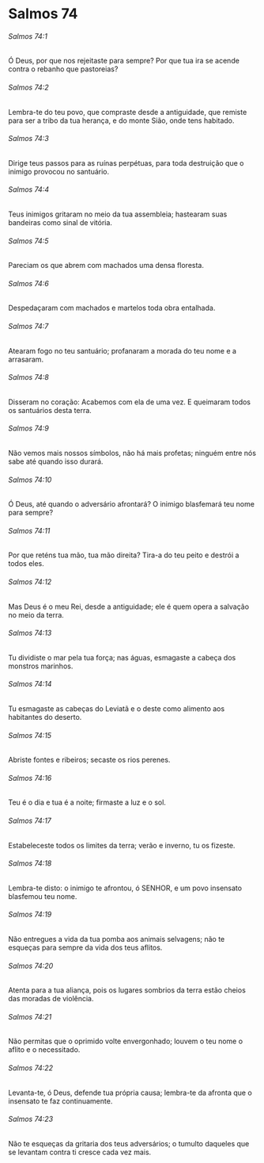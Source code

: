 # Salmos 74

###### Salmos 74:1

Ó Deus, por que nos rejeitaste para sempre? Por que tua ira se acende contra o rebanho que pastoreias?

###### Salmos 74:2

Lembra-te do teu povo, que compraste desde a antiguidade, que remiste para ser a tribo da tua herança, e do monte Sião, onde tens habitado.

###### Salmos 74:3

Dirige teus passos para as ruínas perpétuas, para toda destruição que o inimigo provocou no santuário.

###### Salmos 74:4

Teus inimigos gritaram no meio da tua assembleia; hastearam suas bandeiras como sinal de vitória.

###### Salmos 74:5

Pareciam os que abrem com machados uma densa floresta.

###### Salmos 74:6

Despedaçaram com machados e martelos toda obra entalhada.

###### Salmos 74:7

Atearam fogo no teu santuário; profanaram a morada do teu nome e a arrasaram.

###### Salmos 74:8

Disseram no coração: Acabemos com ela de uma vez. E queimaram todos os santuários desta terra.

###### Salmos 74:9

Não vemos mais nossos símbolos, não há mais profetas; ninguém entre nós sabe até quando isso durará.

###### Salmos 74:10

Ó Deus, até quando o adversário afrontará? O inimigo blasfemará teu nome para sempre?

###### Salmos 74:11

Por que reténs tua mão, tua mão direita? Tira-a do teu peito e destrói a todos eles.

###### Salmos 74:12

Mas Deus é o meu Rei, desde a antiguidade; ele é quem opera a salvação no meio da terra.

###### Salmos 74:13

Tu dividiste o mar pela tua força; nas águas, esmagaste a cabeça dos monstros marinhos.

###### Salmos 74:14

Tu esmagaste as cabeças do Leviatã e o deste como alimento aos habitantes do deserto.

###### Salmos 74:15

Abriste fontes e ribeiros; secaste os rios perenes.

###### Salmos 74:16

Teu é o dia e tua é a noite; firmaste a luz e o sol.

###### Salmos 74:17

Estabeleceste todos os limites da terra; verão e inverno, tu os fizeste.

###### Salmos 74:18

Lembra-te disto: o inimigo te afrontou, ó SENHOR, e um povo insensato blasfemou teu nome.

###### Salmos 74:19

Não entregues a vida da tua pomba aos animais selvagens; não te esqueças para sempre da vida dos teus aflitos.

###### Salmos 74:20

Atenta para a tua aliança, pois os lugares sombrios da terra estão cheios das moradas de violência.

###### Salmos 74:21

Não permitas que o oprimido volte envergonhado; louvem o teu nome o aflito e o necessitado.

###### Salmos 74:22

Levanta-te, ó Deus, defende tua própria causa; lembra-te da afronta que o insensato te faz continuamente.

###### Salmos 74:23

Não te esqueças da gritaria dos teus adversários; o tumulto daqueles que se levantam contra ti cresce cada vez mais.

